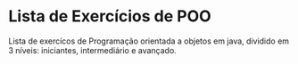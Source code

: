 # Lista de Exercícios de POO
Lista de exercícos de Programação orientada a objetos em java, dividido em 3 níveis: iniciantes, intermediário e avançado.




